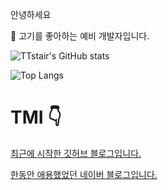
안녕하세요 

:meat_on_bone:
고기를 좋아하는 예비 개발자입니다.


![TTstair's GitHub stats](https://github-readme-stats.vercel.app/api?username=voka&show_icons=true&theme=highcontrast)

![Top Langs](https://github-readme-stats.vercel.app/api/top-langs/?username=voka&layout=compact&theme=highcontrast)


# TMI :point_down:
[최근에 시작한 깃허브 블로그입니다.](https://voka.github.io/)


[한동안 애용했었던 네이버 블로그입니다.](https://blog.naver.com/chdlswhd7)
